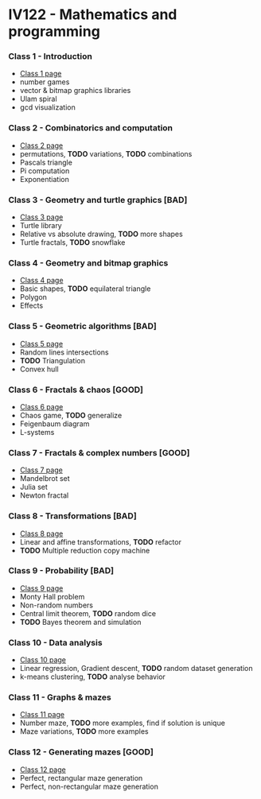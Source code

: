 # IV122 - Mathematics and programming

### Class 1 - Introduction
- [Class 1 page](class_01/README.md)
 - number games
 - vector & bitmap graphics libraries
 - Ulam spiral
 - gcd visualization

### Class 2 - Combinatorics and computation
- [Class 2 page](class_02/README.md)
 - permutations, **TODO** variations, **TODO** combinations
 - Pascals triangle
 - Pi computation
 - Exponentiation

### Class 3 - Geometry and turtle graphics [BAD]
- [Class 3 page](class_03/README.md)
 - Turtle library
 - Relative vs absolute drawing, **TODO** more shapes
 - Turtle fractals, **TODO** snowflake

### Class 4 - Geometry and bitmap graphics
- [Class 4 page](class_04/README.md)
 - Basic shapes, **TODO** equilateral triangle
 - Polygon
 - Effects

### Class 5 - Geometric algorithms [BAD]
- [Class 5 page](class_05/README.md)
 - Random lines intersections
 - **TODO** Triangulation
 - Convex hull

### Class 6 - Fractals & chaos [GOOD]
- [Class 6 page](class_06/README.md)
 - Chaos game, **TODO** generalize
 - Feigenbaum diagram
 - L-systems

### Class 7 - Fractals & complex numbers [GOOD]
- [Class 7 page](class_07/README.md)
 - Mandelbrot set
 - Julia set
 - Newton fractal

### Class 8 - Transformations [BAD]
- [Class 8 page](class_08/README.md)
 - Linear and affine transformations, **TODO** refactor
 - **TODO** Multiple reduction copy machine

### Class 9 - Probability [BAD]
- [Class 9 page](class_09/README.md)
 - Monty Hall problem
 - Non-random numbers
 - Central limit theorem, **TODO** random dice
 - **TODO** Bayes theorem and simulation

### Class 10 - Data analysis
- [Class 10 page](class_10/README.md)
 - Linear regression, Gradient descent, **TODO** random dataset generation
 - k-means clustering, **TODO** analyse behavior

### Class 11 - Graphs & mazes
- [Class 11 page](class_11/README.md)
 - Number maze, **TODO** more examples, find if solution is unique
 - Maze variations, **TODO** more examples

### Class 12 - Generating mazes [GOOD]
- [Class 12 page](class_12/README.md)
 - Perfect, rectangular maze generation
 - Perfect, non-rectangular maze generation
